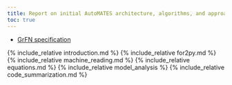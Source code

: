```yaml
---
title: Report on initial AutoMATES architecture, algorithms, and approaches
toc: true
---
```


- [GrFN specification](https://ml4ai.github.io/automates/documentation/GrFN_specification/)

{% include_relative introduction.md %}
{% include_relative for2py.md %}
{% include_relative machine_reading.md %}
{% include_relative equations.md %}
{% include_relative model_analysis %}
{% include_relative code_summarization.md %}
